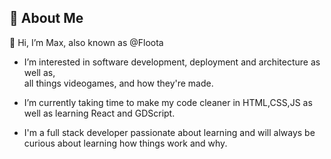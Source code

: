 ## 🚀 About Me
👋 Hi, I’m Max, also known as @Floota 
- I’m interested in software development, deployment and architecture as well as,  
    all things videogames, and how they're made.
- I’m currently taking time to make my code cleaner in HTML,CSS,JS as well as learning React and GDScript.

- I'm a full stack developer passionate about learning and will always be curious about learning how things work and why.

<!---
Floota/Floota is a ✨ special ✨ repository because its `README.md` (this file) appears on your GitHub profile.
You can click the Preview link to take a look at your changes.
--->
